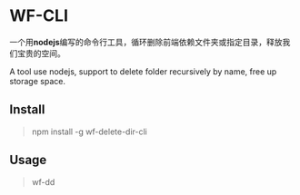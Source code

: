 # WF-CLI

一个用**nodejs**编写的命令行工具，循环删除前端依赖文件夹或指定目录，释放我们宝贵的空间。

A tool use nodejs, support to delete folder recursively by name, free up storage space.


## Install 

> npm install -g wf-delete-dir-cli


## Usage

> wf-dd





